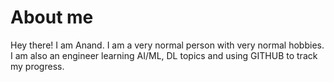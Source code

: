 # About me

Hey there! I am Anand. I am a very normal person with very normal hobbies. I am also an engineer learning AI/ML, DL topics and using GITHUB to track my progress.